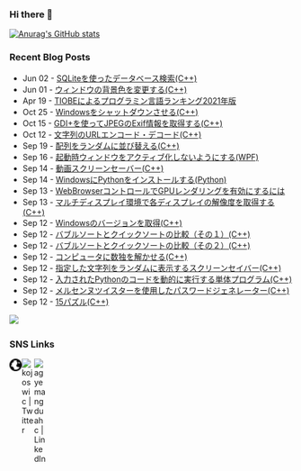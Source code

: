 ### Hi there 👋

[![Anurag's GitHub stats](https://github-readme-stats.vercel.app/api?username=kenjinote)](https://github.com/anuraghazra/github-readme-stats)


### Recent Blog Posts
<!-- feed start -->
- Jun 02 - [SQLiteを使ったデータベース検索(C++)](https://hack.jp/EnglishWordDictionary/)
- Jun 01 - [ウィンドウの背景色を変更する(C++)](https://hack.jp/WindowBackgroundColor/)
- Apr 19 - [TIOBEによるプログラミン言語ランキング2021年版](https://hack.jp/TIOBE2021/)
- Oct 25 - [Windowsをシャットダウンさせる(C++)](https://hack.jp/Shutdown/)
- Oct 15 - [GDI+を使ってJPEGのExif情報を取得する(C++)](https://hack.jp/GetJpegExif/)
- Oct 12 - [文字列のURLエンコード・デコード(C++)](https://hack.jp/UrlEncode/)
- Sep 19 - [配列をランダムに並び替える(C++)](https://hack.jp/ShuffleList/)
- Sep 16 - [起動時ウィンドウをアクティブ化しないようにする(WPF)](https://hack.jp/ShowActivated/)
- Sep 14 - [動画スクリーンセーバー(C++)](https://hack.jp/VideoScreensaver/)
- Sep 14 - [WindowsにPythonをインストールする(Python)](https://hack.jp/Python/)
- Sep 13 - [WebBrowserコントロールでGPUレンダリングを有効にするには](https://hack.jp/WebBrowserGPURendering/)
- Sep 13 - [マルチディスプレイ環境で各ディスプレイの解像度を取得する(C++)](https://hack.jp/GetDisplayPixels/)
- Sep 12 - [Windowsのバージョンを取得(C++)](https://hack.jp/WindowsVersion/)
- Sep 12 - [バブルソートとクイックソートの比較（その１）(C++)](https://hack.jp/SortOrderGraph/)
- Sep 12 - [バブルソートとクイックソートの比較（その２）(C++)](https://hack.jp/SortAnimationGIF/)
- Sep 12 - [コンピュータに数独を解かせる(C++)](https://hack.jp/SolveSudoku/)
- Sep 12 - [指定した文字列をランダムに表示するスクリーンセイバー(C++)](https://hack.jp/Screensaver/)
- Sep 12 - [入力されたPythonのコードを動的に実行する単体プログラム(C++)](https://hack.jp/RunPython/)
- Sep 12 - [メルセンヌツイスターを使用したパスワードジェネレーター(C++)](https://hack.jp/PasswordGenerator/)
- Sep 12 - [15パズル(C++)](https://hack.jp/15Puzzle/)
<!-- feed end -->

<!-- GitHub Profile Views Counter -->
![](https://komarev.com/ghpvc/?username=kenjinote)

<!-- SNS Links -->
### SNS Links
[<img align="left" alt="codewithkojo.com" width="22px" src="https://raw.githubusercontent.com/iconic/open-iconic/master/svg/globe.svg" />][website]
[<img align="left" alt="kojoswic | Twitter" width="22px" src="https://cdn.jsdelivr.net/npm/simple-icons@v3/icons/twitter.svg" />][twitter]
[<img align="left" alt="agyemangduahc | LinkedIn" width="22px" src="https://cdn.jsdelivr.net/npm/simple-icons@v3/icons/linkedin.svg" />][linkedin]

[website]: https://hack.jp
[twitter]: https://twitter.com/kenjinote
[linkedin]: https://www.linkedin.com/in/kenjinote/

<!--
**kenjinote/kenjinote** is a ✨ _special_ ✨ repository because its `README.md` (this file) appears on your GitHub profile.

Here are some ideas to get you started:

- 🔭 I’m currently working on ...
- 🌱 I’m currently learning ...
- 👯 I’m looking to collaborate on ...
- 🤔 I’m looking for help with ...
- 💬 Ask me about ...
- 📫 How to reach me: ...
- 😄 Pronouns: ...
- ⚡ Fun fact: ...
-->
